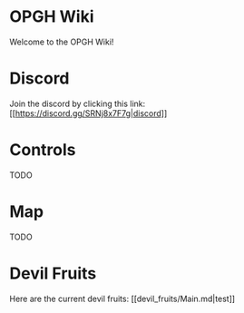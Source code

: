 # OPGH Wiki
Welcome to the OPGH Wiki!

# Discord
Join the discord by clicking this link: [[https://discord.gg/SRNj8x7F7g|discord]]

# Controls
TODO

# Map
TODO

# Devil Fruits
Here are the current devil fruits: [[devil_fruits/Main.md|test]]
